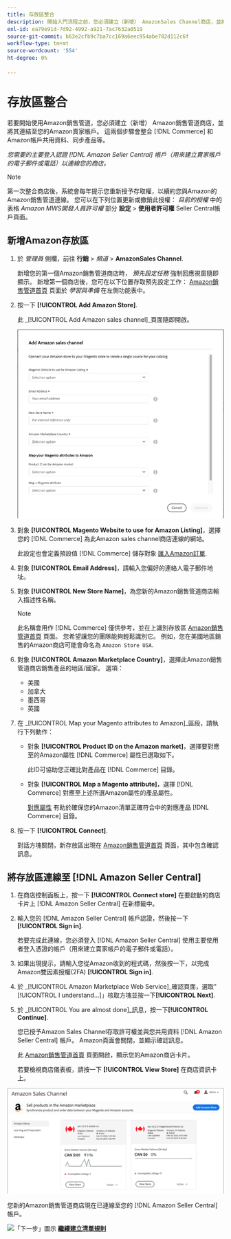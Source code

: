 ```yaml
---
title: 存放區整合
description: 開始入門流程之前，您必須建立（新增） AmazonSales Channel商店，並將其連結至您的Amazon賣家帳戶。
exl-id: ea79e91d-7d92-4992-a921-7ac7632a0519
source-git-commit: b63e2cfb9c7ba7cc169a6eec954abe782d112c6f
workflow-type: tm+mt
source-wordcount: '554'
ht-degree: 0%

---
```


# 存放區整合

若要開始使用Amazon銷售管道，您必須建立（新增） Amazon銷售管道商店，並將其連結至您的Amazon賣家帳戶。 這兩個步驟會整合 [!DNL Commerce] 和Amazon帳戶共用資料、同步產品等。

_您需要的主要登入認證 [!DNL Amazon Seller Central] 帳戶（用來建立賣家帳戶的電子郵件或電話）以連線您的商店。_

>[!NOTE]
>
>第一次整合商店後，系統會每年提示您重新授予存取權，以續約您與Amazon的Amazon銷售管道連線。 您可以在下列位置更新或撤銷此授權： _目前的授權_ 中的表格 _Amazon MWS開發人員許可權_ 部分 **設定** > **使用者許可權** Seller Central帳戶頁面。

## 新增Amazon存放區

1. 於 _管理員_ 側欄，前往 **行銷** > _頻道_ > **AmazonSales Channel**.

   新增您的第一個Amazon銷售管道商店時， _預先設定任務_ 強制回應視窗隨即顯示。 新增第一個商店後，您可在以下位置存取預先設定工作： [Amazon銷售管道首頁](./amazon-sales-channel-home.md) 頁面於 _學習與準備_ 在左側功能表中。

1. 按一下 **[!UICONTROL Add Amazon Store]**.

   此 _[!UICONTROL Add Amazon sales channel]_頁面隨即開啟。

   ![新增Amazon sales channel store](assets/amazon-store-integration.png)

1. 對象 **[!UICONTROL Magento Website to use for Amazon Listing]**，選擇您的 [!DNL Commerce] 為此Amazon sales channel商店連線的網站。

   此設定也會定義預設值 [!DNL Commerce] 儲存對象 [匯入Amazon訂單](./order-settings.md).

1. 對象 **[!UICONTROL Email Address]**，請輸入您偏好的連絡人電子郵件地址。

1. 對象 **[!UICONTROL New Store Name]**，為您新的Amazon銷售管道商店輸入描述性名稱。

   >[!NOTE]
   >
   >此名稱會用作 [!DNL Commerce] 僅供參考，並在上識別存放區 [Amazon銷售管道首頁](./amazon-sales-channel-home.md) 頁面。 您希望讓您的團隊能夠輕鬆識別它。 例如，您在美國地區銷售的Amazon商店可能會命名為 `Amazon Store USA`.

1. 對象 **[!UICONTROL Amazon Marketplace Country]**，選擇此Amazon銷售管道商店銷售產品的地區/國家。 選項：

   - 美國
   - 加拿大
   - 墨西哥
   - 英國

1. 在 _[!UICONTROL Map your Magento attributes to Amazon]_區段，請執行下列動作：

   - 對象 **[!UICONTROL Product ID on the Amazon market]**，選擇要對應至的Amazon屬性 [!DNL Commerce] 屬性已選取如下。

      此ID可協助您正確比對產品在 [!DNL Commerce] 目錄。

   - 對象 **[!UICONTROL Map a Magento attribute]**，選擇 [!DNL Commerce] 對應至上述所選Amazon屬性的產品屬性。

      [對應屬性](./ob-creating-magento-attributes.md) 有助於確保您的Amazon清單正確符合中的對應產品 [!DNL Commerce] 目錄。

1. 按一下 **[!UICONTROL Connect]**.

   對話方塊關閉，新存放區出現在 [Amazon銷售管道首頁](./amazon-sales-channel-home.md) 頁面，其中包含確認訊息。

## 將存放區連線至 [!DNL Amazon Seller Central]

1. 在商店控制面板上，按一下 **[!UICONTROL Connect store]** 在要啟動的商店卡片上 [!DNL Amazon Seller Central] 在新標籤中。

1. 輸入您的 [!DNL Amazon Seller Central] 帳戶認證，然後按一下 **[!UICONTROL Sign in]**.

   若要完成此連線，您必須登入 [!DNL Amazon Seller Central] 使用主要使用者登入憑證的帳戶（用來建立賣家帳戶的電子郵件或電話）。

1. 如果出現提示，請輸入您從Amazon收到的程式碼，然後按一下，以完成Amazon雙因素授權(2FA) **[!UICONTROL Sign in]**.

1. 於 _[!UICONTROL Amazon Marketplace Web Service]_確認頁面，選取&quot;[!UICONTROL I understand...]」核取方塊並按一下&#x200B;**[!UICONTROL Next]**.

1. 於 _[!UICONTROL You are almost done]_訊息，按一下&#x200B;**[!UICONTROL Continue]**.

   您已授予Amazon Sales Channel存取許可權並與您共用資料 [!DNL Amazon Seller Central] 帳戶。 Amazon頁面會關閉，並顯示確認訊息。

   此 [Amazon銷售管道首頁](./amazon-sales-channel-home.md) 頁面開啟，顯示您的Amazon商店卡片。

   若要檢視商店儀表板，請按一下 **[!UICONTROL View Store]** 在商店資訊卡上。

![Amazon銷售管道首頁（含新商店卡）](assets/asc-dashboard-after-2fa.png)

您新的Amazon銷售管道商店現在已連線至您的 [!DNL Amazon Seller Central] 帳戶。

![「下一步」圖示](assets/btn-next.png) [**繼續建立清單規則**](./ob-create-listing-rule.md)
